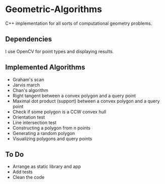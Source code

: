 # Geometric-Algorithms
C++ implementation for all sorts of computational geometry problems. 

## Dependencies
I use OpenCV for point types and displaying results. 

## Implemented Algorithms
- Graham's scan
- Jarvis march
- Chan's algorithm
- Right tangent between a convex polygon and a query point
- Maximal dot product (support) between a convex polygon and a query point
- Check if some polygon is a CCW convex hull
- Orientation test
- Line intersection test
- Constructing a polygon from n points
- Generating a random polygon 
- Visualizing polygons and query points

## To Do
- Arrange as static library and app
- Add tests
- Clean the code
